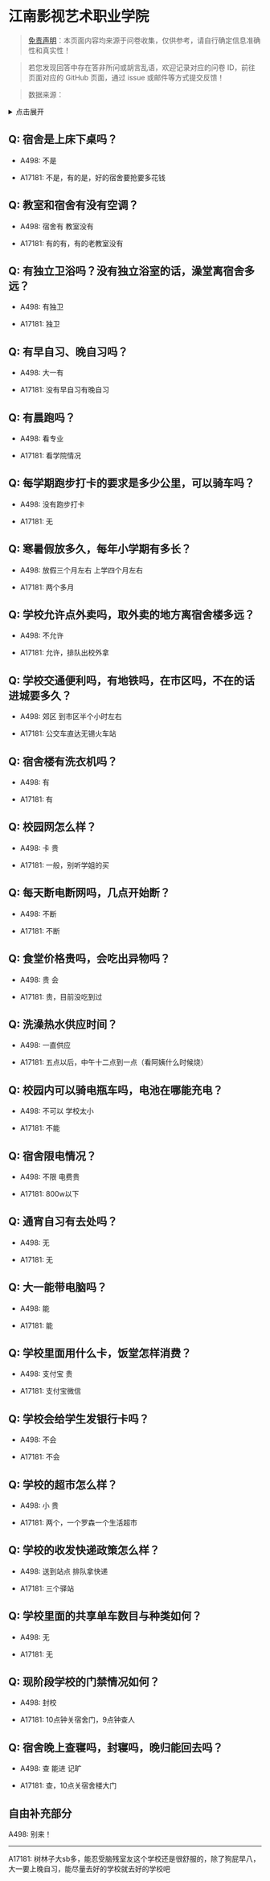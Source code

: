 # 江南影视艺术职业学院

> [免责声明](https://colleges.chat/#_3)：本页面内容均来源于问卷收集，仅供参考，请自行确定信息准确性和真实性！

> 若您发现回答中存在答非所问或胡言乱语，欢迎记录对应的问卷 ID，前往页面对应的 GitHub 页面，通过 issue 或邮件等方式提交反馈！

> 数据来源：

<details><summary>点击展开</summary>
<ul>
<li>A498: 431929023@qq.com (2021 年 06 月)</li>
<li>A17181: 3077561556@qq.com (2023 年 05 月)</li>
</ul>
</details>

## Q: 宿舍是上床下桌吗？

- A498: 不是

- A17181: 不是，有的是，好的宿舍要抢要多花钱

## Q: 教室和宿舍有没有空调？

- A498: 宿舍有 教室没有

- A17181: 有的有，有的老教室没有

## Q: 有独立卫浴吗？没有独立浴室的话，澡堂离宿舍多远？

- A498: 有独卫

- A17181: 独卫

## Q: 有早自习、晚自习吗？

- A498: 大一有

- A17181: 没有早自习有晚自习

## Q: 有晨跑吗？

- A498: 看专业

- A17181: 看学院情况

## Q: 每学期跑步打卡的要求是多少公里，可以骑车吗？

- A498: 没有跑步打卡

- A17181: 无

## Q: 寒暑假放多久，每年小学期有多长？

- A498: 放假三个月左右 上学四个月左右

- A17181: 两个多月

## Q: 学校允许点外卖吗，取外卖的地方离宿舍楼多远？

- A498: 不允许

- A17181: 允许，排队出校外拿

## Q: 学校交通便利吗，有地铁吗，在市区吗，不在的话进城要多久？

- A498: 郊区 到市区半个小时左右

- A17181: 公交车直达无锡火车站

## Q: 宿舍楼有洗衣机吗？

- A498: 有

- A17181: 有

## Q: 校园网怎么样？

- A498: 卡 贵

- A17181: 一般，别听学姐的买

## Q: 每天断电断网吗，几点开始断？

- A498: 不断

- A17181: 不断

## Q: 食堂价格贵吗，会吃出异物吗？

- A498: 贵  会

- A17181: 贵，目前没吃到过

## Q: 洗澡热水供应时间？

- A498: 一直供应

- A17181: 五点以后，中午十二点到一点（看阿姨什么时候烧）

## Q: 校园内可以骑电瓶车吗，电池在哪能充电？

- A498: 不可以 学校太小

- A17181: 不能

## Q: 宿舍限电情况？

- A498: 不限 电费贵

- A17181: 800w以下

## Q: 通宵自习有去处吗？

- A498: 无

- A17181: 无

## Q: 大一能带电脑吗？

- A498: 能

- A17181: 能

## Q: 学校里面用什么卡，饭堂怎样消费？

- A498: 支付宝 贵

- A17181: 支付宝微信

## Q: 学校会给学生发银行卡吗？

- A498: 不会

- A17181: 不会

## Q: 学校的超市怎么样？

- A498: 小 贵

- A17181: 两个，一个罗森一个生活超市

## Q: 学校的收发快递政策怎么样？

- A498: 送到站点 排队拿快递

- A17181: 三个驿站

## Q: 学校里面的共享单车数目与种类如何？

- A498: 无

- A17181: 无

## Q: 现阶段学校的门禁情况如何？

- A498: 封校

- A17181: 10点钟关宿舍门，9点钟查人

## Q: 宿舍晚上查寝吗，封寝吗，晚归能回去吗？

- A498: 查 能进 记旷

- A17181: 查，10点关宿舍楼大门

## 自由补充部分

A498: 别来！

***

A17181: 树林子大sb多，能忍受脑残室友这个学校还是很舒服的，除了狗屁早八，大一要上晚自习，能尽量去好的学校就去好的学校吧